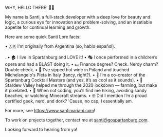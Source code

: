WHY, HELLO THERE! 👋🏻

My name is Santi, a full-stack developer with a deep love for beauty and logic, a curious eye for innovation and problem-solving, and an insatiable appetite for continual learning and growth.

Here are some quick Santi Lore facts:

• 🇦🇷 I'm originally from Argentina (so, hablo español). <br></br>.
• 🏠 I live in Spartanburg and LOVE it!
• 🎭 I once performed in a children’s opera and had a BLAST doing it.
• 💵 Finance degree? Check. Nerdy charm? Double check.
• 🍷 I’ve sipped hot wine in Poland and touched Michelangelo's Pieta in Italy (fancy, right?).
• 🍹 I’m a co-creator of the Spartanburg Cocktail Masters (and yes, it’s as cool as it sounds).
• 🐄 Stardew Valley helped me through the 2020 lockdown — farming, but make it pixelated.
• 🥾 When not coding, you’ll find me hiking, avoiding sandy beaches, or watching Minecraft streams.
• 🤓 Did I mention I’m a proud certified geek, nerd, and dork? 'Cause, no cap, I essentially am.

For more, see https://www.santimariani.com!

To work on projects together, contact me at santi@gospartanburg.com.

Looking forward to hearing from ya! 
